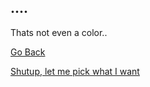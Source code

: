 <!-- Are you kidding me? -->

## ....
Thats not even a color..

[Go Back](A1.md)

[Shutup, let me pick what I want]()

<!-- How are you doing buddy, Do you need some time to Talk to someone -->